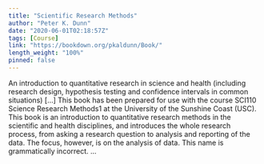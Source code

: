 ```yaml
---
title: "Scientific Research Methods"
author: "Peter K. Dunn"
date: "2020-06-01T02:18:57Z"
tags: [Course]
link: "https://bookdown.org/pkaldunn/Book/"
length_weight: "100%"
pinned: false
---
```


An introduction to quantitative research in science and health (including research design, hypothesis testing and confidence intervals in common situations) [...] This book has been prepared for use with the course
SCI110 Science Research Methods1
at the
University of the Sunshine Coast (USC).
This book is an introduction to quantitative research methods in the scientific and health disciplines,
and introduces the whole research process,
from asking a research question to analysis and reporting of the data.
The focus, however, is on the analysis of data. This name is grammatically incorrect. ...
